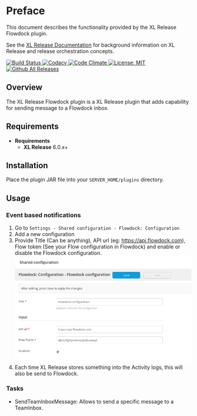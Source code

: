 # Preface

This document describes the functionality provided by the XL Release Flowdock plugin.

See the [XL Release Documentation](https://docs.xebialabs.com/xl-release/) for background information on XL Release and release orchestration concepts.

[![Build Status][xlr-flowdock-plugin-travis-image] ][xlr-flowdock-plugin-travis-url]
[![Codacy][xlr-flowdock-plugin-codacy-image] ][xlr-flowdock-plugin-codacy-url]
[![Code Climate][xlr-flowdock-plugin-code-climate-image] ][xlr-flowdock-plugin-code-climate-url]
[![License: MIT][xlr-flowdock-plugin-license-image] ][xlr-flowdock-plugin-license-url]
[![Github All Releases][xlr-flowdock-plugin-downloads-image] ]()

[xlr-flowdock-plugin-travis-image]: https://travis-ci.org/xebialabs-community/xlr-flowdock-plugin.svg?branch=master
[xlr-flowdock-plugin-travis-url]: https://travis-ci.org/xebialabs-community/xlr-flowdock-plugin
[xlr-flowdock-plugin-codacy-image]: https://api.codacy.com/project/badge/Grade/0fc277a894eb4cf1b286fcdd5e770768
[xlr-flowdock-plugin-codacy-url]: https://www.codacy.com/app/joris-dewinne/xlr-flowdock-plugin
[xlr-flowdock-plugin-code-climate-image]: https://codeclimate.com/github/xebialabs-community/xlr-flowdock-plugin/badges/gpa.svg
[xlr-flowdock-plugin-code-climate-url]: https://codeclimate.com/github/xebialabs-community/xlr-flowdock-plugin
[xlr-flowdock-plugin-license-image]: https://img.shields.io/badge/License-MIT-yellow.svg
[xlr-flowdock-plugin-license-url]: https://opensource.org/licenses/MIT
[xlr-flowdock-plugin-downloads-image]: https://img.shields.io/github/downloads/xebialabs-community/xlr-flowdock-plugin/total.svg



## Overview

The XL Release Flowdock plugin is a XL Release plugin that adds capability for sending message to a Flowdock inbox.

## Requirements

* **Requirements**
	* **XL Release** 6.0.x+

## Installation

Place the plugin JAR file into your `SERVER_HOME/plugins` directory.

## Usage

### Event based notifications

1. Go to `Settings - Shared configuration - Flowdock: Configuration`
2. Add a new configuration
3. Provide Title (Can be anything), API url (eg: https://api.flowdock.com), Flow token (See your Flow configuration in Flowdock) and enable or disable the Flowdock configuration.
   ![Flowdock configuration](images/Flowdock_configuration.png?raw=true "Flowdock configuration")
4. Each time XL Release stores something into the Activity logs, this will also be send to Flowdock.   

### Tasks

+ SendTeamInboxMessage: Allows to send a specific message to a TeamInbox.
